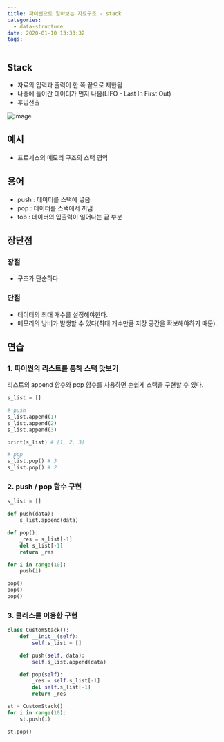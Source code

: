```yaml
---
title: 파이썬으로 알아보는 자료구조 - stack
categories:
  - data-structure
date: 2020-01-10 13:33:32
tags:
---
```


## Stack

- 자료의 입력과 출력이 한 쪽 끝으로 제한됨
- 나중에 들어간 데이터가 먼저 나옴(LIFO - Last In First Out)
- 후입선출

![image](https://user-images.githubusercontent.com/13075035/72049492-62471c00-3302-11ea-961f-9aea3b5d98df.png)

## 예시

- 프로세스의 메모리 구조의 스택 영역

## 용어

- push : 데이터를 스택에 넣음
- pop : 데이터를 스택에서 꺼냄
- top : 데이터의 입출력이 일어나는 끝 부분

## 장단점

### 장점

- 구조가 단순하다

### 단점

- 데이터의 최대 개수를 설정해야한다.
- 메모리의 낭비가 발생할 수 있다(최대 개수만큼 저장 공간을 확보해야하기 때문).

## 연습

### 1. 파이썬의 리스트를 통해 스택 맛보기

리스트의 append 함수와 pop 함수를 사용하면 손쉽게 스택을 구현할 수 있다.

```python
s_list = []

# push
s_list.append(1)
s_list.append(2)
s_list.append(3)

print(s_list) # [1, 2, 3]

# pop
s_list.pop() # 3
s_list.pop() # 2
```

### 2. push / pop 함수 구현

```python
s_list = []

def push(data):
    s_list.append(data)

def pop():
    _res = s_list[-1]
    del s_list[-1]
    return _res

for i in range(10):
    push(i)

pop()
pop()
pop()
```

### 3. 클래스를 이용한 구현

```python
class CustomStack():
    def __init__(self):
        self.s_list = []

    def push(self, data):
        self.s_list.append(data)

    def pop(self):
        _res = self.s_list[-1]
        del self.s_list[-1]
        return _res

st = CustomStack()
for i in range(10):
    st.push(i)

st.pop()
```

